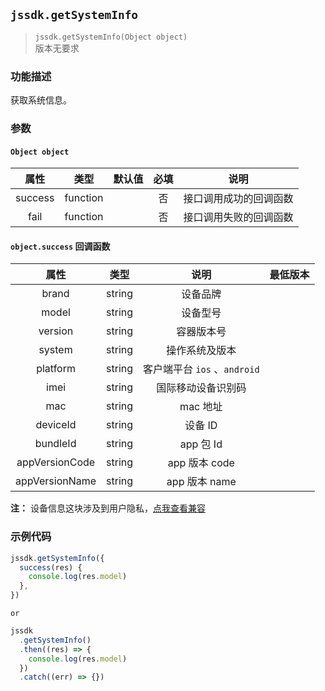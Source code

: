 ## `jssdk.getSystemInfo`

> `jssdk.getSystemInfo(Object object)` <br/> 版本无要求

### 功能描述

获取系统信息。

### 参数

#### `Object object`

|  属性   |   类型   | 默认值 | 必填 |          说明          |
| :-----: | :------: | :----: | :--: | :--------------------: |
| success | function |        |  否  | 接口调用成功的回调函数 |
|  fail   | function |        |  否  | 接口调用失败的回调函数 |

#### `object.success` 回调函数

|      属性      |  类型  |             说明             | 最低版本 |
| :------------: | :----: | :--------------------------: | :------: |
|     brand      | string |           设备品牌           |          |
|     model      | string |           设备型号           |          |
|    version     | string |          容器版本号          |          |
|     system     | string |        操作系统及版本        |          |
|    platform    | string | 客户端平台 `ios` 、`android` |          |
|      imei      | string |      国际移动设备识别码      |          |
|      mac       | string |           mac 地址           |          |
|    deviceId    | string |           设备 ID            |          |
|    bundleId    | string |          app 包 Id           |          |
| appVersionCode | string |        app 版本 code         |          |
| appVersionName | string |        app 版本 name         |          |

**注：** 设备信息这块涉及到用户隐私，[点我查看兼容](https://zhuanlan.zhihu.com/p/395387972)

### 示例代码

```js
jssdk.getSystemInfo({
  success(res) {
    console.log(res.model)
  },
})
```

`or`

```js
jssdk
  .getSystemInfo()
  .then((res) => {
    console.log(res.model)
  })
  .catch((err) => {})
```
